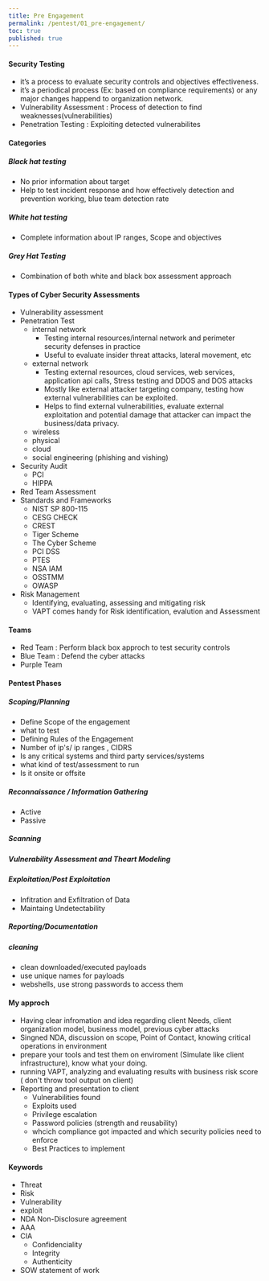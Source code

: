 ```yaml
---
title: Pre Engagement
permalink: /pentest/01_pre-engagement/
toc: true
published: true
---
```


#### Security Testing
- it’s a process to evaluate security controls and objectives effectiveness.
- it’s a periodical process (Ex: based on compliance requirements) or any major changes happend to organization network.
- Vulnerability Assessment : Process of detection to find weaknesses(vulnerabilities)
- Penetration Testing : Exploiting detected vulnerabilites

#### Categories 
##### Black hat testing
- No prior information about target 
- Help to test incident response and how effectively detection and prevention working, blue team detection rate
##### White hat testing 
- Complete information about IP ranges, Scope and objectives
##### Grey Hat Testing 
- Combination of both white and black box assessment approach 
#### Types of Cyber Security Assessments 
- Vulnerability assessment
- Penetration Test
	- internal network
		- Testing internal resources/internal network and perimeter security defenses in practice 
		- Useful to evaluate insider threat attacks, lateral movement, etc 
	- external network
		- Testing external resources, cloud services, web services, application api calls, Stress testing and DDOS and DOS attacks 
		- Mostly like external attacker targeting company, testing how external vulnerabilities can be exploited.
		- Helps to find external vulnerabilities, evaluate external exploitation and potential damage that attacker can impact the business/data privacy. 
	- wireless
	- physical 
	- cloud
	- social engineering (phishing and vishing)
- Security Audit
	- PCI
	- HIPPA
- Red Team Assessment 
- Standards and Frameworks
	-  NIST SP 800-115
 	-  CESG CHECK
 	-  CREST
	-  Tiger Scheme
 	-  The Cyber Scheme
	-  PCI DSS
 	-  PTES
	-  NSA IAM
	-  OSSTMM
	-  OWASP
- Risk Management
	- Identifying, evaluating, assessing and mitigating risk
	- VAPT comes handy for Risk identification, evalution and Assessment 

#### Teams
- Red Team : Perform black box approch to test security controls
- Blue Team : Defend the cyber attacks 
- Purple Team


#### Pentest Phases
##### Scoping/Planning
- Define Scope of the engagement 
- what to test
- Defining Rules of the Engagement 
- Number of ip's/ ip ranges , CIDRS
- Is any critical systems and third party services/systems
- what kind of test/assessment to run
- Is it onsite or offsite

##### Reconnaissance / Information Gathering
- Active
- Passive
##### Scanning
##### Vulnerability Assessment and Theart Modeling
##### Exploitation/Post Exploitation 
- Infitration and Exfiltration of Data
- Maintaing Undetectability
##### Reporting/Documentation
##### cleaning 
- clean downloaded/executed payloads
- use unique names for payloads
- webshells, use strong passwords to access them

#### My approch 
- Having clear infromation and idea regarding client Needs, client organization model, business model, previous cyber attacks 
- Singned NDA, discussion on scope,  Point of Contact, knowing critical operations in environment
- prepare your tools and test them on enviroment (Simulate like client infrastructure), know what your doing. 
- running VAPT, analyzing and evaluating results with business risk score ( don't throw tool output on client) 
- Reporting and presentation to client
	- Vulnerabilities found
	- Exploits used
	- Privilege escalation 
	- Password policies (strength and reusability)
	- whcich compliance got impacted and which security policies need to enforce
	- Best Practices to implement 
	
#### Keywords
- Threat
- Risk 
- Vulnerability
- exploit 
- NDA Non-Disclosure agreement
- AAA
- CIA
	- Confidenciality
	- Integrity
	- Authenticity 
- SOW statement of work
